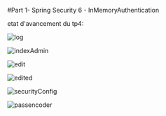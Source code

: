 #Part 1- Spring Security 6 - InMemoryAuthentication

etat d'avancement du tp4:

![log](https://user-images.githubusercontent.com/94021293/234411541-47e47c5b-26f0-4b4a-bc90-9db23ab48a23.png)

![indexAdmin](https://user-images.githubusercontent.com/94021293/234411552-b4ca5a59-a0f9-4788-b16f-7374b6f2cff8.png)

![edit](https://user-images.githubusercontent.com/94021293/234411566-4b973cd9-e095-4b73-9a6c-aca2378f6c89.png)

![edited](https://user-images.githubusercontent.com/94021293/234411587-f770ce92-01f8-4c81-9ba7-5d36e2d1a6ac.png)

![securityConfig](https://user-images.githubusercontent.com/94021293/234411600-273cd167-75f7-4ecc-8320-8c1f658c2d30.png)

![passencoder](https://user-images.githubusercontent.com/94021293/234411622-ed27b2af-bd93-4af4-8b11-8ff9ec4f5f03.png)
